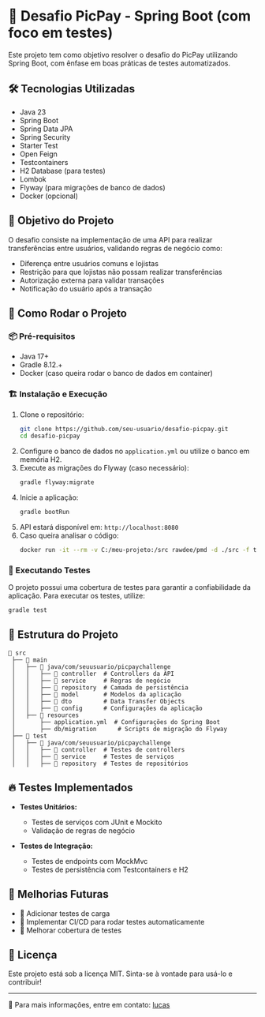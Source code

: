 # 📌 Desafio PicPay - Spring Boot (com foco em testes)

Este projeto tem como objetivo resolver o desafio do PicPay utilizando Spring Boot, com ênfase em boas práticas de testes automatizados.

## 🛠️ Tecnologias Utilizadas

- Java 23
- Spring Boot
- Spring Data JPA
- Spring Security
- Starter Test
- Open Feign
- Testcontainers
- H2 Database (para testes)
- Lombok
- Flyway (para migrações de banco de dados)
- Docker (opcional)

## 🎯 Objetivo do Projeto

O desafio consiste na implementação de uma API para realizar transferências entre usuários, validando regras de negócio como:

- Diferença entre usuários comuns e lojistas
- Restrição para que lojistas não possam realizar transferências
- Autorização externa para validar transações
- Notificação do usuário após a transação

## 🚀 Como Rodar o Projeto

### 📦 Pré-requisitos

- Java 17+
- Gradle 8.12.+
- Docker (caso queira rodar o banco de dados em container)

### 🏗️ Instalação e Execução

1. Clone o repositório:
   ```sh
   git clone https://github.com/seu-usuario/desafio-picpay.git
   cd desafio-picpay
   ```
2. Configure o banco de dados no `application.yml` ou utilize o banco em memória H2.
3. Execute as migrações do Flyway (caso necessário):
   ```sh
   gradle flyway:migrate
   ```
4. Inicie a aplicação:
   ```sh
   gradle bootRun
   ```
5. API estará disponível em: `http://localhost:8080`
6. Caso queira analisar o código:
   ```sh
   docker run -it --rm -v C:/meu-projeto:/src rawdee/pmd -d ./src -f text -R rulesets/java/quickstart.xml
   ```

### 🧪 Executando Testes

O projeto possui uma cobertura de testes para garantir a confiabilidade da aplicação. Para executar os testes, utilize:

```sh
gradle test
```

## 📌 Estrutura do Projeto

```
📂 src
 ├── 📂 main
 │   ├── 📂 java/com/seuusuario/picpaychallenge
 │   │   ├── 📂 controller  # Controllers da API
 │   │   ├── 📂 service     # Regras de negócio
 │   │   ├── 📂 repository  # Camada de persistência
 │   │   ├── 📂 model       # Modelos da aplicação
 │   │   ├── 📂 dto         # Data Transfer Objects
 │   │   ├── 📂 config      # Configurações da aplicação
 │   ├── 📂 resources
 │       ├── application.yml  # Configurações do Spring Boot
 │       ├── db/migration      # Scripts de migração do Flyway
 ├── 📂 test
 │   ├── 📂 java/com/seuusuario/picpaychallenge
 │   │   ├── 📂 controller  # Testes de controllers
 │   │   ├── 📂 service     # Testes de serviços
 │   │   ├── 📂 repository  # Testes de repositórios
```

## 🔥 Testes Implementados

- **Testes Unitários:**
    - Testes de serviços com JUnit e Mockito
    - Validação de regras de negócio

- **Testes de Integração:**
    - Testes de endpoints com MockMvc
    - Testes de persistência com Testcontainers e H2

## 📖 Melhorias Futuras

- 📌 Adicionar testes de carga
- 📌 Implementar CI/CD para rodar testes automaticamente
- 📌 Melhorar cobertura de testes

## 📜 Licença

Este projeto está sob a licença MIT. Sinta-se à vontade para usá-lo e contribuir!

---
📧 Para mais informações, entre em contato: [lucas](lucas.dantas.nogueira@gmail.com)

